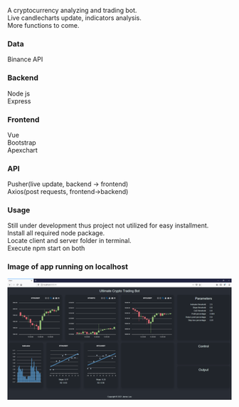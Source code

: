 A cryptocurrency analyzing and trading bot.<br>
Live candlecharts update, indicators analysis.<br>
More functions to come.

### Data
Binance API
### Backend
Node js<br>
Express
### Frontend 
Vue<br>
Bootstrap<br>
Apexchart
### API
Pusher(live update, backend -> frontend)<br>
Axios(post requests, frontend->backend)
### Usage
Still under development thus project not utilized for easy installment.<br>
Install all required node package.<br>
Locate client and server folder in terminal.<br>
Execute npm start on both
### Image of app running on localhost
![example png missing](example.png "App running on localhost")